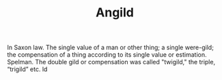 ---
title: Angild
letter: A
permalink: "/definitions/angild.html"
body: In Saxon law. The single value of a man or other thing; a single were-gild;
  the compensation of a thing according to its single value or estimation. Spelman.
  The double gild or compensation was called "twigild," the triple, “trigild” etc.
  ld
published_at: '2018-07-07'
layout: post
---